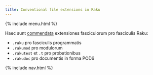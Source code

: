 ```yaml
---
title: Conventional file extensions in Raku
---
```


{% include menu.html %}

Haec sunt [commendata](https://github.com/Raku/problem-solving/blob/master/solutions/language/Path-to-Raku.md#extensions) extensiones fasciculorum pro fasciculis Raku:

* `.raku` pro fasciculis programmatis
* `.rakumod` pro modulorum
* `.rakutest` et `.t` pro probationibus
* `.rakudoc` pro documentis in forma POD6

{% include nav.html %}